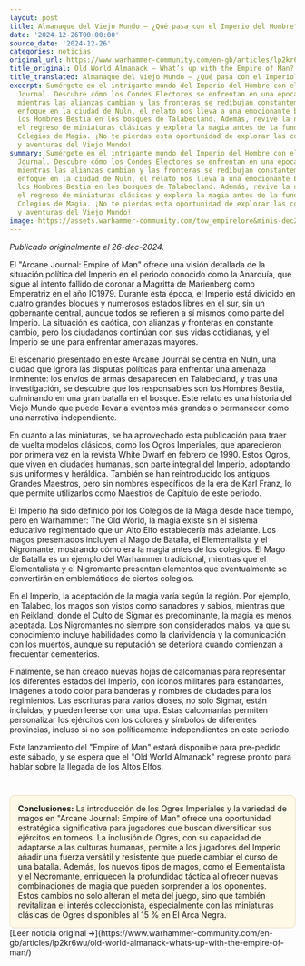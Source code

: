```yaml
---
layout: post
title: Almanaque del Viejo Mundo – ¿Qué pasa con el Imperio del Hombre?
date: '2024-12-26T00:00:00'
source_date: '2024-12-26'
categories: noticias
original_url: https://www.warhammer-community.com/en-gb/articles/lp2kr6wu/old-world-almanack-whats-up-with-the-empire-of-man/
title_original: Old World Almanack – What’s up with the Empire of Man?
title_translated: Almanaque del Viejo Mundo – ¿Qué pasa con el Imperio del Hombre?
excerpt: Sumérgete en el intrigante mundo del Imperio del Hombre con el último Arcane
  Journal. Descubre cómo los Condes Electores se enfrentan en una época de Anarquía,
  mientras las alianzas cambian y las fronteras se redibujan constantemente. Con un
  enfoque en la ciudad de Nuln, el relato nos lleva a una emocionante batalla contra
  los Hombres Bestia en los bosques de Talabecland. Además, revive la nostalgia con
  el regreso de miniaturas clásicas y explora la magia antes de la fundación de los
  Colegios de Magia. ¡No te pierdas esta oportunidad de explorar las complejidades
  y aventuras del Viejo Mundo!
summary: Sumérgete en el intrigante mundo del Imperio del Hombre con el último Arcane
  Journal. Descubre cómo los Condes Electores se enfrentan en una época de Anarquía,
  mientras las alianzas cambian y las fronteras se redibujan constantemente. Con un
  enfoque en la ciudad de Nuln, el relato nos lleva a una emocionante batalla contra
  los Hombres Bestia en los bosques de Talabecland. Además, revive la nostalgia con
  el regreso de miniaturas clásicas y explora la magia antes de la fundación de los
  Colegios de Magia. ¡No te pierdas esta oportunidad de explorar las complejidades
  y aventuras del Viejo Mundo!
image: https://assets.warhammer-community.com/tow_empirelore&minis-dec26-image1_wide-u3bnto1be1.jpg
---
```


*Publicado originalmente el 26-dec-2024.*


El "Arcane Journal: Empire of Man" ofrece una visión detallada de la situación política del Imperio en el periodo conocido como la Anarquía, que sigue al intento fallido de coronar a Magritta de Marienberg como Emperatriz en el año IC1979. Durante esta época, el Imperio está dividido en cuatro grandes bloques y numerosos estados libres en el sur, sin un gobernante central, aunque todos se refieren a sí mismos como parte del Imperio. La situación es caótica, con alianzas y fronteras en constante cambio, pero los ciudadanos continúan con sus vidas cotidianas, y el Imperio se une para enfrentar amenazas mayores.

El escenario presentado en este Arcane Journal se centra en Nuln, una ciudad que ignora las disputas políticas para enfrentar una amenaza inminente: los envíos de armas desaparecen en Talabecland, y tras una investigación, se descubre que los responsables son los Hombres Bestia, culminando en una gran batalla en el bosque. Este relato es una historia del Viejo Mundo que puede llevar a eventos más grandes o permanecer como una narrativa independiente.

En cuanto a las miniaturas, se ha aprovechado esta publicación para traer de vuelta modelos clásicos, como los Ogros Imperiales, que aparecieron por primera vez en la revista White Dwarf en febrero de 1990. Estos Ogros, que viven en ciudades humanas, son parte integral del Imperio, adoptando sus uniformes y heráldica. También se han reintroducido los antiguos Grandes Maestros, pero sin nombres específicos de la era de Karl Franz, lo que permite utilizarlos como Maestros de Capítulo de este periodo.

El Imperio ha sido definido por los Colegios de la Magia desde hace tiempo, pero en Warhammer: The Old World, la magia existe sin el sistema educativo regimentado que un Alto Elfo establecería más adelante. Los magos presentados incluyen al Mago de Batalla, el Elementalista y el Nigromante, mostrando cómo era la magia antes de los colegios. El Mago de Batalla es un ejemplo del Warhammer tradicional, mientras que el Elementalista y el Nigromante presentan elementos que eventualmente se convertirán en emblemáticos de ciertos colegios.

En el Imperio, la aceptación de la magia varía según la región. Por ejemplo, en Talabec, los magos son vistos como sanadores y sabios, mientras que en Reikland, donde el Culto de Sigmar es predominante, la magia es menos aceptada. Los Nigromantes no siempre son considerados malos, ya que su conocimiento incluye habilidades como la clarividencia y la comunicación con los muertos, aunque su reputación se deteriora cuando comienzan a frecuentar cementerios.

Finalmente, se han creado nuevas hojas de calcomanías para representar los diferentes estados del Imperio, con iconos militares para estandartes, imágenes a todo color para banderas y nombres de ciudades para los regimientos. Las escrituras para varios dioses, no solo Sigmar, están incluidas, y pueden leerse con una lupa. Estas calcomanías permiten personalizar los ejércitos con los colores y símbolos de diferentes provincias, incluso si no son políticamente independientes en este periodo.

Este lanzamiento del "Empire of Man" estará disponible para pre-pedido este sábado, y se espera que el "Old World Almanack" regrese pronto para hablar sobre la llegada de los Altos Elfos.

<div style="margin-top:3em;padding:1em;background:#fef8e6;border:1px solid #eadbbd;border-radius:8px;">
<strong>Conclusiones:</strong> La introducción de los Ogres Imperiales y la variedad de magos en "Arcane Journal: Empire of Man" ofrece una oportunidad estratégica significativa para jugadores que buscan diversificar sus ejércitos en torneos. La inclusión de Ogres, con su capacidad de adaptarse a las culturas humanas, permite a los jugadores del Imperio añadir una fuerza versátil y resistente que puede cambiar el curso de una batalla. Además, los nuevos tipos de magos, como el Elementalista y el Necromante, enriquecen la profundidad táctica al ofrecer nuevas combinaciones de magia que pueden sorprender a los oponentes. Estos cambios no solo alteran el meta del juego, sino que también revitalizan el interés coleccionista, especialmente con las miniaturas clásicas de Ogres disponibles al 15 % en El Arca Negra.
</div>
[Leer noticia original ➜](https://www.warhammer-community.com/en-gb/articles/lp2kr6wu/old-world-almanack-whats-up-with-the-empire-of-man/)